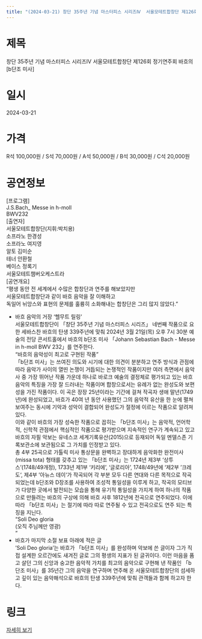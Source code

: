 ```yaml
---
title: "(2024-03-21) 창단 35주년 기념 마스터피스 시리즈Ⅳ  서울모테트합창단 제126회 정기연주회 바흐의 [b단조 미사]"
---
```


# 제목
창단 35주년 기념 마스터피스 시리즈Ⅳ  서울모테트합창단 제126회 정기연주회 바흐의 [b단조 미사]

# 일시
2024-03-21

# 가격
R석 100,000원 / S석 70,000원 / A석 50,000원 / B석 30,000원 / C석 20,000원

# 공연정보
[프로그램]  
J.S.Bach_ Messe in h-moll  
BWV232  
[출연자]  
서울모테트합창단(지휘:박치용)  
소프라노 한경성  
소프라노 여지영  
알토 김미순  
테너 안환철  
베이스 정록기  
서울모테트챔버오케스트라  
[공연개요]  
“평생 동안 전 세계에서 수많은 합창단과 연주를 해보았지만  
서울모테트합창단과 같이 바흐 음악을 잘 이해하고  
독일어 뉘앙스와 표현의 문제를 훌륭히 소화해내는 합창단은 그리 많지 않았다.”  
- 바흐 음악의 거장 ‘헬무트 릴링’  
서울모테트합창단이 「창단 35주년 기념 마스터피스 시리즈」 네번째 작품으로 요한 세바스찬 바흐의 탄생 339주년에 맞춰 2024년 3월 21일(목) 오후 7시 30분 예술의 전당 콘서트홀에서 바흐의 b단조 미사 「Johann Sebastian Bach - Messe in h-moll BWV 232」를 연주한다.  
“바흐의 음악성이 최고로 구현된 작품”  
「b단조 미사」는 쓰여진 의도와 시기에 대한 의견이 분분하고 연주 방식과 관점에 따라 음악가 사이의 열띤 논쟁이 거듭되는 논쟁적인 작품이지만 여러 측면에서 음악사 중 가장 뛰어난 작품 가운데 하나로 바로크 예술의 결정체로 평가되고 있는 바흐 음악의 특징을 가장 잘 드러내는 작품이며 합창으로서는 유례가 없는 완성도와 보편성을 가진 작품이다. 이 곡은 장장 25년이라는 기간에 걸쳐 작곡자 생애 말년(1749년)에 완성되었고, 바흐가 40여 년 동안 사용했던 그의 음악적 유산을 한 눈에 펼쳐 보여주는 동시에 기악과 성악이 결합되어 완성도가 절정에 이르는 작품으로 알려져 있다.  
이와 같이 바흐의 가장 성숙한 작품으로 꼽히는 「b단조 미사」는 음악적, 언어학적, 신학적 관점에서 핵심적인 작품으로 평가받으며 지속적인 연구가 계속되고 있고 바흐의 자필 악보는 유네스코 세계기록유산(2015)으로 등재되어 독일 멘델스존 기록보관소에 보관됨으로 그 가치를 인정받고 있다.  
총 4부 25곡으로 가톨릭 미사 통상문을 완벽하고 장대하게 음악화한 완전미사(missa tota) 형태를 갖추고 있는 「b단조 미사」는 1724년 제3부 ‘상투스’(1748/49개정), 1733년 제1부 ‘키리에’, ‘글로리아’, 1748/49년에 ‘제2부 ’크레도‘, 제4부 ’아뉴스 데이‘가 작곡되어 각 부분 모두 다른 연대와 다른 목적으로 작곡되었는데 b단조와 D장조를 사용하여 조성적 통일성을 이루게 하고, 작곡의 모티브가 다양한 곳에서 발전되는 모습을 통해 유기적 통일성을 가지게 하여 하나의 작품으로 만들려는 바흐의 구상에 의해 바흐 사후 1812년에 전곡으로 연주되었다. 이에 따라 「b단조 미사」는 절기에 따라 따로 연주될 수 있고 전곡으로도 연주 되는 특징을 지닌다.  
“Soli Deo gloria  
(오직 주님께만 영광)  
”  
- 바흐가 마지막 소절 보표 아래에 적은 글  
’Soli Deo gloria’는 바흐가 「b단조 미사」를 완성하며 악보에 쓴 글이자 그가 직접 설계한 오르간에도 새겨진 글로 그의 평생의 지표가 된 글귀이다. 이런 마음을 품고 살던 그의 신앙과 숭고한 음악적 가치를 최고의 음악으로 구현해 낸 작품인 「b단조 미사」를 35년간 그의 음악을 연구하며 연주해 온 서울모테트합창단의 섬세하고 깊이 있는 음악해석으로 바흐의 탄생 339주년에 맞춰 관객들과 함께 하고자 한다.

# 링크
[자세히 보기](https://www.sac.or.kr/site/main/show/show_view?SN=60777, "https://www.sac.or.kr/site/main/show/show_view?SN=60777")
